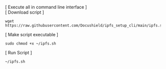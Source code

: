 [ Execute all in command line interface ]  
[ Download script ]  
    
    wget https://raw.githubusercontent.com/Docushield/ipfs_setup_cli/main/ipfs.sh


[ Make script executable ]  
     
    sudo chmod +x ~/ipfs.sh


[ Run Script ]  
     
    ~/ipfs.sh

